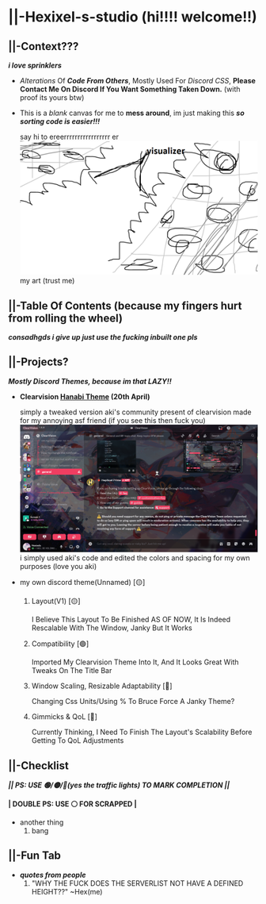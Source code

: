 # ||-Hexixel-s-studio (hi!!!! welcome!!)
## ||-Context???
***i love sprinklers***
* *Alterations* Of ***Code From Others***, Mostly Used For *Discord CSS*, **Please Contact Me On Discord If You Want Something Taken Down.** (with proof its yours btw)
* This is a *blank* canvas for me to **mess around**, im just making this ***so sorting code is easier!!!***

   say hi to ereerrrrrrrrrrrrrrrrr er  
  ![alt text](https://github.com/Hexixels/Hexixel-s-studio-/blob/main/README-DATA/fine-art "i drew this")
  my art (trust me)
## ||-Table Of Contents (because my fingers hurt from rolling the wheel)
***consadhgds i give up just use the fucking inbuilt one pls***  
## ||-Projects?
***Mostly Discord Themes, because im that LAZY!!***
* **Clearvision [Hanabi Theme](https://github.com/Hexixels/Hexixel-s-studio-/blob/main/HanabiVision) (20th April)**
  
   simply a tweaked version aki's community present of clearvision made for my annoying asf friend (if you see this then fuck you)  
  ![alt text](https://github.com/Hexixels/Hexixel-s-studio-/blob/main/HanabiVision/previewhanabitheme.png "preview")  
   i simply used aki's code and edited the colors and spacing for my own purposes (love you aki)  
* my own discord theme(Unnamed) [🟡]
   1. Layout(V1) [🟡]

      I Believe This Layout To Be Finished AS OF NOW, It Is Indeed Rescalable With The Window, Janky But It Works
   2. Compatibility [🟢]

      Imported My Clearvision Theme Into It, And It Looks Great With Tweaks On The Title Bar
   3. Window Scaling, Resizable Adaptability [🔴]

      Changing Css Units/Using % To Bruce Force A Janky Theme?
   4. Gimmicks & QoL [🔴]

      Currently Thinking, I Need To Finish The Layout's Scalability Before Getting To QoL Adjustments
## ||-Checklist
***|| PS: USE 🟢/🟡/🔴(yes the traffic lights) TO MARK COMPLETION ||***

**| **DOUBLE PS: USE ⚪ FOR SCRAPPED** |**
* another thing
   1. bang

## ||-Fun Tab
* ***quotes from people***
   1. "WHY THE FUCK DOES THE SERVERLIST NOT HAVE A DEFINED HEIGHT??" ~Hex(me)
